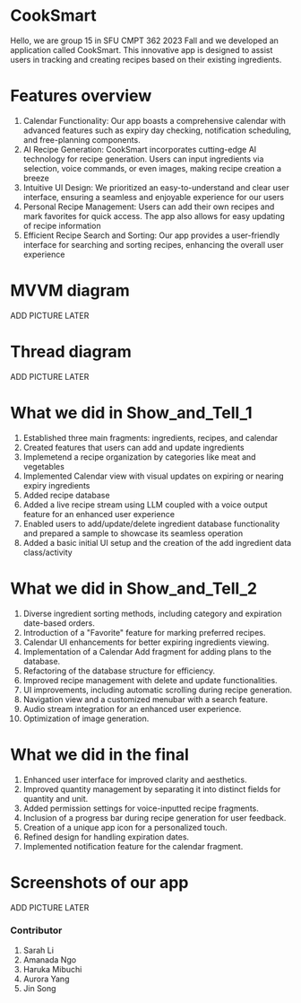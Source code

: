 # CookSmart
Hello, we are group 15 in SFU CMPT 362 2023 Fall and we developed an application called CookSmart. This innovative app is designed to assist users in tracking and creating recipes based on their existing ingredients. 

# Features overview
1. Calendar Functionality: Our app boasts a comprehensive calendar with advanced features such as expiry day checking, notification scheduling, and free-planning components.
2. AI Recipe Generation: CookSmart incorporates cutting-edge AI technology for recipe generation. Users can input ingredients via selection, voice commands, or even images, making recipe creation a breeze 
3. Intuitive UI Design: We prioritized an easy-to-understand and clear user interface, ensuring a seamless and enjoyable experience for our users 
4. Personal Recipe Management: Users can add their own recipes and mark favorites for quick access. The app also allows for easy updating of recipe information
5. Efficient Recipe Search and Sorting: Our app provides a user-friendly interface for searching and sorting recipes, enhancing the overall user experience

# MVVM diagram
ADD PICTURE LATER

# Thread diagram
ADD PICTURE LATER

# What we did in Show_and_Tell_1
1. Established three main fragments: ingredients, recipes, and calendar
2. Created features that users can add and update ingredients
3. Implemetend a recipe organization by categories like meat and vegetables
4. Implemented Calendar view with visual updates on expiring or nearing expiry ingredients
5. Added recipe database
6. Added a live recipe stream using LLM coupled with a voice output feature for an enhanced user experience
7. Enabled users to add/update/delete ingredient database functionality and prepared a sample to showcase its seamless operation
8. Added a basic initial UI setup and the creation of the add ingredient data class/activity

# What we did in Show_and_Tell_2
1. Diverse ingredient sorting methods, including category and expiration date-based orders.
2. Introduction of a "Favorite" feature for marking preferred recipes.
3. Calendar UI enhancements for better expiring ingredients viewing.
4. Implementation of a Calendar Add fragment for adding plans to the database.
5. Refactoring of the database structure for efficiency.
6. Improved recipe management with delete and update functionalities.
7. UI improvements, including automatic scrolling during recipe generation.
8. Navigation view and a customized menubar with a search feature.
9. Audio stream integration for an enhanced user experience.
10. Optimization of image generation.

# What we did in the final
1. Enhanced user interface for improved clarity and aesthetics.
2. Improved quantity management by separating it into distinct fields for quantity and unit.
3. Added permission settings for voice-inputted recipe fragments.
4. Inclusion of a progress bar during recipe generation for user feedback.
5. Creation of a unique app icon for a personalized touch.
6. Refined design for handling expiration dates.
7. Implemented notification feature for the calendar fragment.

# Screenshots of our app
ADD PICTURE LATER

###  Contributor
1. Sarah Li
2. Amanada Ngo
3. Haruka Mibuchi
4. Aurora Yang
5. Jin Song
